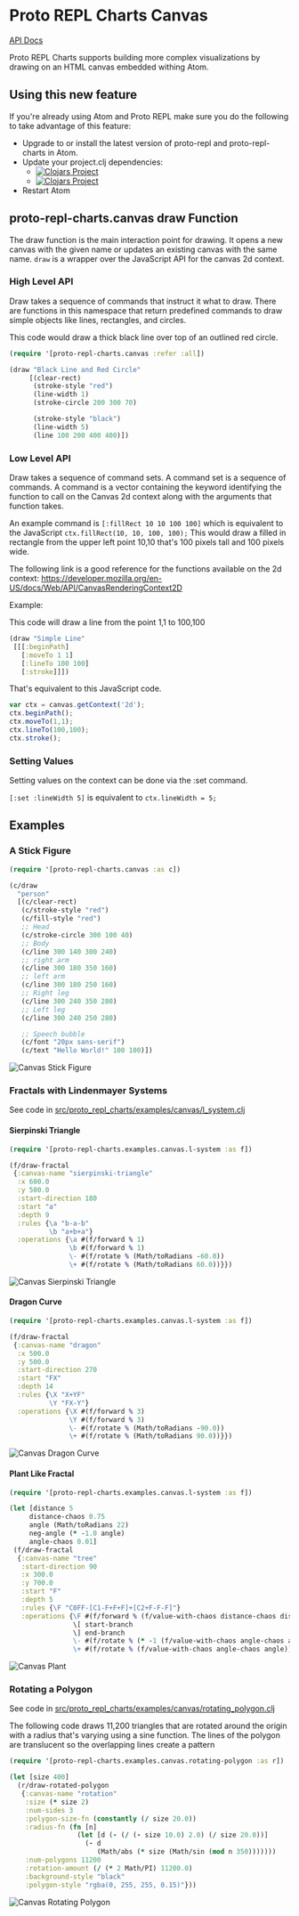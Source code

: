 # Proto REPL Charts Canvas

[API Docs](http://jasongilman.github.io/proto-repl-charts/proto-repl-charts.canvas.html)

Proto REPL Charts supports building more complex visualizations by drawing on an HTML canvas embedded withing Atom.

## Using this new feature

If you're already using Atom and Proto REPL make sure you do the following to take advantage of this feature:

* Upgrade to or install the latest version of proto-repl and proto-repl-charts in Atom.
* Update your project.clj dependencies:
  * [![Clojars Project](https://img.shields.io/clojars/v/proto-repl-charts.svg)](https://clojars.org/proto-repl-charts)
  * [![Clojars Project](https://img.shields.io/clojars/v/proto-repl.svg)](https://clojars.org/proto-repl)
* Restart Atom

## proto-repl-charts.canvas draw Function

The draw function is the main interaction point for drawing. It opens a new canvas with the given name or updates an existing canvas with the same name. `draw` is a wrapper over the JavaScript API for the canvas 2d context.

### High Level API

Draw takes a sequence of commands that instruct it what to draw. There are functions in this namespace that return predefined commands to draw simple objects like lines, rectangles, and circles.

This code would draw a thick black line over top of an outlined red circle.

```Clojure
(require '[proto-repl-charts.canvas :refer :all])

(draw "Black Line and Red Circle"
     [(clear-rect)
      (stroke-style "red")
      (line-width 1)
      (stroke-circle 200 300 70)

      (stroke-style "black")
      (line-width 5)
      (line 100 200 400 400)])
```

### Low Level API

Draw takes a sequence of command sets. A command set is a sequence of commands. A command is a vector containing the keyword identifying the function to call on the Canvas 2d context along with the arguments that function takes.

An example command is `[:fillRect 10 10 100 100]` which is equivalent to the JavaScript `ctx.fillRect(10, 10, 100, 100);` This would draw a filled in rectangle from the upper left point 10,10 that's 100 pixels tall and 100 pixels wide.

The following link is a good reference for the functions available on the 2d context: https://developer.mozilla.org/en-US/docs/Web/API/CanvasRenderingContext2D

Example:

This code will draw a line from the point 1,1 to 100,100

```Clojure
(draw "Simple Line"
 [[[:beginPath]
   [:moveTo 1 1]
   [:lineTo 100 100]
   [:stroke]]])
```

That's equivalent to this JavaScript code.

```JavaScript
var ctx = canvas.getContext('2d');
ctx.beginPath();
ctx.moveTo(1,1);
ctx.lineTo(100,100);
ctx.stroke();
```

### Setting Values

Setting values on the context can be done via the :set command.

`[:set :lineWidth 5]` is equivalent to `ctx.lineWidth = 5;`


## Examples

### A Stick Figure

```Clojure
(require '[proto-repl-charts.canvas :as c])

(c/draw
  "person"
  [(c/clear-rect)
   (c/stroke-style "red")
   (c/fill-style "red")
   ;; Head
   (c/stroke-circle 300 100 40)
   ;; Body
   (c/line 300 140 300 240)
   ;; right arm
   (c/line 300 180 350 160)
   ;; left arm
   (c/line 300 180 250 160)
   ;; Right leg
   (c/line 300 240 350 280)
   ;; Left leg
   (c/line 300 240 250 280)

   ;; Speech bubble
   (c/font "20px sans-serif")
   (c/text "Hello World!" 100 100)])
```

![Canvas Stick Figure](https://github.com/jasongilman/proto-repl-charts/raw/master/examples/canvas_stick_figure.png)

### Fractals with Lindenmayer Systems

See code in [src/proto_repl_charts/examples/canvas/l_system.clj](https://github.com/jasongilman/proto-repl-charts/blob/master/proto-repl-charts/src/proto_repl_charts/examples/canvas/l_system.clj)

#### Sierpinski Triangle

```Clojure
(require '[proto-repl-charts.examples.canvas.l-system :as f])

(f/draw-fractal
 {:canvas-name "sierpinski-triangle"
  :x 600.0
  :y 500.0
  :start-direction 180
  :start "a"
  :depth 9
  :rules {\a "b-a-b"
          \b "a+b+a"}
  :operations {\a #(f/forward % 1)
               \b #(f/forward % 1)
               \- #(f/rotate % (Math/toRadians -60.0))
               \+ #(f/rotate % (Math/toRadians 60.0))}})

```

![Canvas Sierpinski Triangle](https://github.com/jasongilman/proto-repl-charts/raw/master/examples/canvas_sierpinski.png)

#### Dragon Curve

```Clojure
(require '[proto-repl-charts.examples.canvas.l-system :as f])

(f/draw-fractal
 {:canvas-name "dragon"
  :x 500.0
  :y 500.0
  :start-direction 270
  :start "FX"
  :depth 14
  :rules {\X "X+YF"
          \Y "FX-Y"}
  :operations {\X #(f/forward % 3)
               \Y #(f/forward % 3)
               \- #(f/rotate % (Math/toRadians -90.0))
               \+ #(f/rotate % (Math/toRadians 90.0))}})

```

![Canvas Dragon Curve](https://github.com/jasongilman/proto-repl-charts/raw/master/examples/canvas_dragon.png)

#### Plant Like Fractal

```Clojure
(require '[proto-repl-charts.examples.canvas.l-system :as f])

(let [distance 5
     distance-chaos 0.75
     angle (Math/toRadians 22)
     neg-angle (* -1.0 angle)
     angle-chaos 0.01]
 (f/draw-fractal
  {:canvas-name "tree"
   :start-direction 90
   :x 300.0
   :y 700.0
   :start "F"
   :depth 5
   :rules {\F "C0FF-[C1-F+F+F]+[C2+F-F-F]"}
   :operations {\F #(f/forward % (f/value-with-chaos distance-chaos distance))
                \[ start-branch
                \] end-branch
                \- #(f/rotate % (* -1 (f/value-with-chaos angle-chaos angle)))
                \+ #(f/rotate % (f/value-with-chaos angle-chaos angle))}}))
```

![Canvas Plant](https://github.com/jasongilman/proto-repl-charts/raw/master/examples/canvas_plant_like.png)

### Rotating a Polygon

See code in [src/proto_repl_charts/examples/canvas/rotating_polygon.clj](https://github.com/jasongilman/proto-repl-charts/blob/master/proto-repl-charts/src/proto_repl_charts/examples/canvas/rotating_polygon.clj])

The following code draws 11,200 triangles that are rotated around the origin with a radius that's varying using a sine function. The lines of the polygon are translucent so the overlapping lines create a pattern

```Clojure
(require '[proto-repl-charts.examples.canvas.rotating-polygon :as r])

(let [size 400]
  (r/draw-rotated-polygon
   {:canvas-name "rotation"
    :size (* size 2)
    :num-sides 3
    :polygon-size-fn (constantly (/ size 20.0))
    :radius-fn (fn [n]
                 (let [d (- (/ (- size 10.0) 2.0) (/ size 20.0))]
                   (- d
                      (Math/abs (* size (Math/sin (mod n 350)))))))
    :num-polygons 11200
    :rotation-amount (/ (* 2 Math/PI) 11200.0)
    :background-style "black"
    :polygon-style "rgba(0, 255, 255, 0.15)"}))

```

![Canvas Rotating Polygon](https://github.com/jasongilman/proto-repl-charts/raw/master/examples/canvas_polygon_rotation.png)
